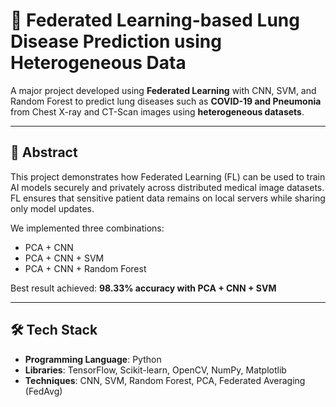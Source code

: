 # 🧠 Federated Learning-based Lung Disease Prediction using Heterogeneous Data

A major project developed using **Federated Learning** with CNN, SVM, and Random Forest to predict lung diseases such as **COVID-19 and Pneumonia** from Chest X-ray and CT-Scan images using **heterogeneous datasets**.

---

## 📌 Abstract

This project demonstrates how Federated Learning (FL) can be used to train AI models securely and privately across distributed medical image datasets. FL ensures that sensitive patient data remains on local servers while sharing only model updates.

We implemented three combinations:
- PCA + CNN
- PCA + CNN + SVM
- PCA + CNN + Random Forest

Best result achieved: **98.33% accuracy with PCA + CNN + SVM**

---

## 🛠️ Tech Stack

- **Programming Language**: Python  
- **Libraries**: TensorFlow, Scikit-learn, OpenCV, NumPy, Matplotlib  
- **Techniques**: CNN, SVM, Random Forest, PCA, Federated Averaging (FedAvg)


